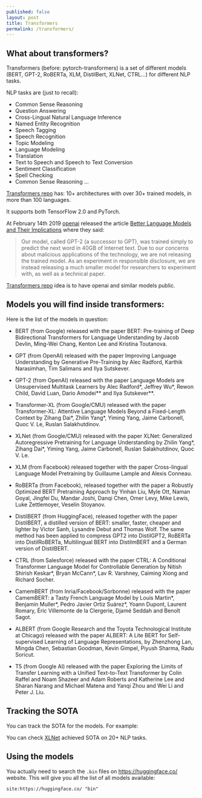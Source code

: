 ```yaml
---
published: false
layout: post
title: Transformers
permalink: /transformers/
---
```


## What about transformers?

Transformers (before: pytorch-transformers) is a set of different models (BERT, GPT-2, RoBERTa, XLM, DistilBert, XLNet, CTRL...) for different NLP tasks. 

NLP tasks are (just to recall): 
* Common Sense Reasoning 
* Question Answering
* Cross-Lingual Natural Language Inference 
* Named Entity Recognition 
* Speech Tagging 
* Speech Recognition
* Topic Modeling
* Language Modeling
* Translation
* Text to Speech and Speech to Text Conversion
* Sentiment Classification
* Spell Checking
* Common Sense Reasoning ...

[Transformers repo](https://github.com/huggingface/transformers) has: 10+ architectures with over 30+ trained models, in more than 100 languages.

It supports both TensorFlow 2.0 and PyTorch.

At February 14th 2019 [openai](openai.com) released the article [Better Language Models
and Their Implications](https://openai.com/blog/better-language-models/) where they said:

>Our model, called GPT-2 (a successor to GPT), was trained simply to predict the next word in 40GB of Internet text. Due to our concerns about malicious applications of the technology, we are not releasing the trained model. As an experiment in responsible disclosure, we are instead releasing a much smaller model for researchers to experiment with, as well as a technical paper.

[Transformers repo](https://github.com/huggingface/transformers) idea is to have openai and similar models public. 

## Models you will find inside transformers:
Here is the list of the models in question: 


* BERT (from Google) released with the paper BERT: Pre-training of Deep Bidirectional Transformers for Language Understanding by Jacob Devlin, Ming-Wei Chang, Kenton Lee and Kristina Toutanova.

* GPT (from OpenAI) released with the paper Improving Language Understanding by Generative Pre-Training by Alec Radford, Karthik Narasimhan, Tim Salimans and Ilya Sutskever.

* GPT-2 (from OpenAI) released with the paper Language Models are Unsupervised Multitask Learners by Alec Radford*, Jeffrey Wu*, Rewon Child, David Luan, Dario Amodei** and Ilya Sutskever**.

* Transformer-XL (from Google/CMU) released with the paper Transformer-XL: Attentive Language Models Beyond a Fixed-Length Context by Zihang Dai*, Zhilin Yang*, Yiming Yang, Jaime Carbonell, Quoc V. Le, Ruslan Salakhutdinov.

* XLNet (from Google/CMU) released with the paper ​XLNet: Generalized Autoregressive Pretraining for Language Understanding by Zhilin Yang*, Zihang Dai*, Yiming Yang, Jaime Carbonell, Ruslan Salakhutdinov, Quoc V. Le.

* XLM (from Facebook) released together with the paper Cross-lingual Language Model Pretraining by Guillaume Lample and Alexis Conneau.

* RoBERTa (from Facebook), released together with the paper a Robustly Optimized BERT Pretraining Approach by Yinhan Liu, Myle Ott, Naman Goyal, Jingfei Du, Mandar Joshi, Danqi Chen, Omer Levy, Mike Lewis, Luke Zettlemoyer, Veselin Stoyanov.

* DistilBERT (from HuggingFace), released together with the paper DistilBERT, a distilled version of BERT: smaller, faster, cheaper and lighter by Victor Sanh, Lysandre Debut and Thomas Wolf. The same method has been applied to compress GPT2 into DistilGPT2, RoBERTa into DistilRoBERTa, Multilingual BERT into DistilmBERT and a German version of DistilBERT.

* CTRL (from Salesforce) released with the paper CTRL: A Conditional Transformer Language Model for Controllable Generation by Nitish Shirish Keskar*, Bryan McCann*, Lav R. Varshney, Caiming Xiong and Richard Socher.

* CamemBERT (from Inria/Facebook/Sorbonne) released with the paper CamemBERT: a Tasty French Language Model by Louis Martin*, Benjamin Muller*, Pedro Javier Ortiz Suárez*, Yoann Dupont, Laurent Romary, Éric Villemonte de la Clergerie, Djamé Seddah and Benoît Sagot.

* ALBERT (from Google Research and the Toyota Technological Institute at Chicago) released with the paper ALBERT: A Lite BERT for Self-supervised Learning of Language Representations, by Zhenzhong Lan, Mingda Chen, Sebastian Goodman, Kevin Gimpel, Piyush Sharma, Radu Soricut.


* T5 (from Google AI) released with the paper Exploring the Limits of Transfer Learning with a Unified Text-to-Text Transformer by Colin Raffel and Noam Shazeer and Adam Roberts and Katherine Lee and Sharan Narang and Michael Matena and Yanqi Zhou and Wei Li and Peter J. Liu.

## Tracking the SOTA

You can track the SOTA for the models. For example:

You can check [XLNet](https://paperswithcode.com/paper/xlnet-generalized-autoregressive-pretraining) achieved SOTA on 20+ NLP tasks.

## Using the models

You actually need to search the `.bin` files on https://huggingface.co/ website. This will give you all the list of all models available:

`site:https://huggingface.co/ "bin"`